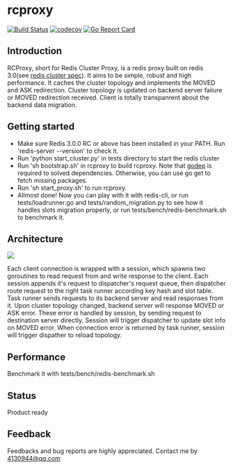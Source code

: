 # rcproxy
[![Build Status](https://github.com/bytedance/rcproxy/actions/workflows/go.yml/badge.svg?branch=master)](https://github.com/bytedance/rcproxy/actions/workflows/go.yml?query=branch%3Amaster)
[![codecov](https://codecov.io/gh/bytedance/rcproxy/branch/master/graph/badge.svg)](https://codecov.io/gh/bytedance/rcproxy)
[![Go Report Card](https://goreportcard.com/badge/github.com/bytedance/rcproxy)](https://goreportcard.com/report/github.com/bytedance/rcproxy)
## Introduction

  RCProxy, short for Redis Cluster Proxy, is a redis proxy built on redis 3.0(see [redis cluster spec](http://redis.io/topics/cluster-spec "悬停显示")). It aims to be simple, robust and high performance. It caches the cluster topology and implements the MOVED and ASK redirection. Cluster topology is updated on backend server failure or MOVED redirection received. Client is totally transpanrent about the backend data migration.
  
## Getting started
  * Make sure Redis 3.0.0 RC or above has been installed in your PATH. Run 'redis-server --version' to check it.
  * Run 'python start_cluster.py' in tests directory to start the redis cluster
  * Run 'sh bootstrap.sh' in rcproxy to build rcproxy. Note that [godep](https://github.com/tools/godep) is required to solved dependencies. Otherwise, you can use go get to fetch missing packages.
  * Run 'sh start_proxy.sh' to run rcproxy. 
  * Allmost done! Now you can play with it with redis-cli, or run tests/loadrunner.go and tests/random_migration.py to see how it handles slots migration properly, or run tests/bench/redis-benchmark.sh to benchmark it. 
 
## Architecture
![](https://github.com/collinmsn/rcproxy/blob/master/rcproxy.png)

  Each client connection is wrapped with a session, which spawns two goroutines to read request from and write response to the client. Each session appends it's request to dispatcher's request queue, then dispatcher route request to the right task runner according key hash and slot table. Task runner sends requests to its backend server and read responses from it.
  Upon cluster topology changed, backend server will response MOVED or ASK error. These error is handled by session, by sending request to destination server directly. Session will trigger dispatcher to update slot info on MOVED error. When connection error is returned by task runner, session will trigger dispather to reload topology.

## Performance
  Benchmark it with tests/bench/redis-benchmark.sh
  
## Status
  Product ready
  
## Feedback
  Feedbacks and bug reports are highly appreciated. Contact me by 4130944@qq.com
  

 

